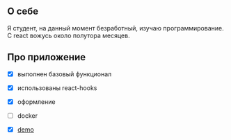 ## О себе

 Я студент, на данный момент безработный, изучаю программирование. С react вожусь около полутора месяцев.

## Про приложение

- [x] выполнен базовый функционал
- [x] использованы react-hooks
- [x] оформление
- [ ] docker
- [x] [demo](https://sonikdropout.github.io/docs/react-news)

